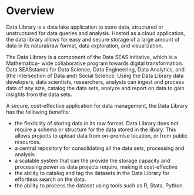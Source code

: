 # Overview

Data Library is a data lake application to store data, structured or unstructured for data queries and analysis. Hosted as a cloud application, the data library allows for easy and secure storage of a large amount of data in its natural/raw format, data exploration, and visualization. 

The Data Library is a component of the Data SEAS initiative, which is a Mathematica- wide collaborative program towards digital transformation. Data SEASstands for Data Science, Data Engineering, Data Analytics, and (the intersection of Data and) Social Science.
Using the Data Library data developers, data scientists, researchers, analysts can ingest and process data of any size, catalog the data sets, analyze and report on data to gain insights from the data sets.  


A secure, cost-effective application for data management, the Data Library has the following benefits:

- the flexibility of storing data in its raw format. Data Library does not require a schema or structure for the data stored in the libary. This allows projects to upload data from on-premise location, or from public resources. 
- a central repository for consolidating all the data sets, processing and analysis
- a scalable system that can the provide the storage capacity and processing power as data projects require, making it cost-effective 
- the ability to catalog and tag the datasets in the Data Library for effortless search on the data. 
- the ability to process the dataset using tools such as R, Stata, Python.
